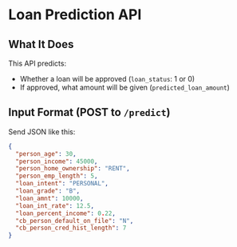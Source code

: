 # Loan Prediction API

## What It Does
This API predicts:
- Whether a loan will be approved (`loan_status`: 1 or 0)
- If approved, what amount will be given (`predicted_loan_amount`)

## Input Format (POST to `/predict`)
Send JSON like this:

```json
{
  "person_age": 30,
  "person_income": 45000,
  "person_home_ownership": "RENT",
  "person_emp_length": 5,
  "loan_intent": "PERSONAL",
  "loan_grade": "B",
  "loan_amnt": 10000,
  "loan_int_rate": 12.5,
  "loan_percent_income": 0.22,
  "cb_person_default_on_file": "N",
  "cb_person_cred_hist_length": 7
}
